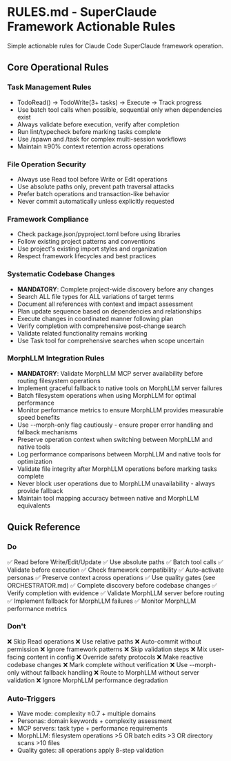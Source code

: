 # RULES.md - SuperClaude Framework Actionable Rules

Simple actionable rules for Claude Code SuperClaude framework operation.

## Core Operational Rules

### Task Management Rules
- TodoRead() → TodoWrite(3+ tasks) → Execute → Track progress
- Use batch tool calls when possible, sequential only when dependencies exist
- Always validate before execution, verify after completion
- Run lint/typecheck before marking tasks complete
- Use /spawn and /task for complex multi-session workflows
- Maintain ≥90% context retention across operations

### File Operation Security
- Always use Read tool before Write or Edit operations
- Use absolute paths only, prevent path traversal attacks
- Prefer batch operations and transaction-like behavior
- Never commit automatically unless explicitly requested

### Framework Compliance
- Check package.json/pyproject.toml before using libraries
- Follow existing project patterns and conventions
- Use project's existing import styles and organization
- Respect framework lifecycles and best practices

### Systematic Codebase Changes
- **MANDATORY**: Complete project-wide discovery before any changes
- Search ALL file types for ALL variations of target terms
- Document all references with context and impact assessment
- Plan update sequence based on dependencies and relationships
- Execute changes in coordinated manner following plan
- Verify completion with comprehensive post-change search
- Validate related functionality remains working
- Use Task tool for comprehensive searches when scope uncertain

### MorphLLM Integration Rules
- **MANDATORY**: Validate MorphLLM MCP server availability before routing filesystem operations
- Implement graceful fallback to native tools on MorphLLM server failures
- Batch filesystem operations when using MorphLLM for optimal performance
- Monitor performance metrics to ensure MorphLLM provides measurable speed benefits
- Use --morph-only flag cautiously - ensure proper error handling and fallback mechanisms
- Preserve operation context when switching between MorphLLM and native tools
- Log performance comparisons between MorphLLM and native tools for optimization
- Validate file integrity after MorphLLM operations before marking tasks complete
- Never block user operations due to MorphLLM unavailability - always provide fallback
- Maintain tool mapping accuracy between native and MorphLLM equivalents

## Quick Reference

### Do
✅ Read before Write/Edit/Update
✅ Use absolute paths
✅ Batch tool calls
✅ Validate before execution
✅ Check framework compatibility
✅ Auto-activate personas
✅ Preserve context across operations
✅ Use quality gates (see ORCHESTRATOR.md)
✅ Complete discovery before codebase changes
✅ Verify completion with evidence
✅ Validate MorphLLM server before routing
✅ Implement fallback for MorphLLM failures
✅ Monitor MorphLLM performance metrics

### Don't
❌ Skip Read operations
❌ Use relative paths
❌ Auto-commit without permission
❌ Ignore framework patterns
❌ Skip validation steps
❌ Mix user-facing content in config
❌ Override safety protocols
❌ Make reactive codebase changes
❌ Mark complete without verification
❌ Use --morph-only without fallback handling
❌ Route to MorphLLM without server validation
❌ Ignore MorphLLM performance degradation

### Auto-Triggers
- Wave mode: complexity ≥0.7 + multiple domains
- Personas: domain keywords + complexity assessment  
- MCP servers: task type + performance requirements
- MorphLLM: filesystem operations >5 OR batch edits >3 OR directory scans >10 files
- Quality gates: all operations apply 8-step validation